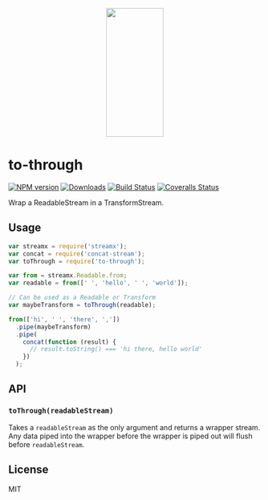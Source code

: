 <p align="center">
  <a href="http://gulpjs.com">
    <img height="257" width="114" src="https://raw.githubusercontent.com/gulpjs/artwork/master/gulp-2x.png">
  </a>
</p>

# to-through

[![NPM version][npm-image]][npm-url] [![Downloads][downloads-image]][npm-url] [![Build Status][ci-image]][ci-url] [![Coveralls Status][coveralls-image]][coveralls-url]

Wrap a ReadableStream in a TransformStream.

## Usage

```js
var streamx = require('streamx');
var concat = require('concat-stream');
var toThrough = require('to-through');

var from = streamx.Readable.from;
var readable = from([' ', 'hello', ' ', 'world']);

// Can be used as a Readable or Transform
var maybeTransform = toThrough(readable);

from(['hi', ' ', 'there', ','])
  .pipe(maybeTransform)
  .pipe(
    concat(function (result) {
      // result.toString() === 'hi there, hello world'
    })
  );
```

## API

### `toThrough(readableStream)`

Takes a `readableStream` as the only argument and returns a wrapper stream.  Any data
piped into the wrapper before the wrapper is piped out will flush before `readableStream`.

## License

MIT

<!-- prettier-ignore-start -->
[downloads-image]: https://img.shields.io/npm/dm/to-through.svg?style=flat-square
[npm-url]: https://www.npmjs.com/package/to-through
[npm-image]: https://img.shields.io/npm/v/to-through.svg?style=flat-square

[ci-url]: https://github.com/gulpjs/to-through/actions?query=workflow:dev
[ci-image]: https://img.shields.io/github/workflow/status/gulpjs/to-through/dev?style=flat-square

[coveralls-url]: https://coveralls.io/r/gulpjs/to-through
[coveralls-image]: https://img.shields.io/coveralls/gulpjs/to-through/master.svg?style=flat-square
<!-- prettier-ignore-end -->
